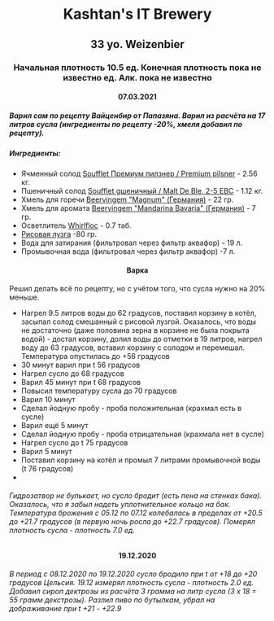 <h1 align="center"> Kashtan's IT Brewery </h1>  

<h2 align="center"> 33 yo. Weizenbier </h2>

<h3 align="center"> Начальная плотность 10.5 ед. Конечная плотность пока не известно ед. Алк. пока не известно  </h3>

<h4 align="center"> 07.03.2021 </h4>

##### Варил сам по рецепту Вайценбир от Папазяна. Варил из расчёта на 17 литров сусла (ингредиенты по рецепту -20%, хмеля добавил по рецепту). 
##### Ингредиенты:
- Ячменный солод [Soufflet Премиум пилзнер / Premium pilsner](https://www.mirbeer.ru/catalog/pivovarenie/solod/solod_0_5_1_kg/soufflet/solod_premium_pilzner_premium_pilsner_soufflet_1_kg/) - 2.56 кг.
- Пшеничный солод [Soufflet gшеничный / Malt De Ble, 2-5 EBC](https://www.mirbeer.ru/catalog/pivovarenie/solod/solod_0_5_1_kg/soufflet/solod_pshenichniy_malt_de_ble_2_5_ebc_soufflet_1_kg/) - 1.12 кг.
- Хмель для горечи [Beervingem "Magnum" (Германия)](https://www.mirbeer.ru/catalog/pivovarenie/hmel/hmel_50_100_g/hmel_beervingem_magnum_germaniya_50_g/) - 22 гр.
- Хмель для аромата [Beervingem "Mandarina Bavaria" (Германия)](https://www.mirbeer.ru/catalog/pivovarenie/hmel/hmel_50_100_g/hmel_mandarina_bavaria_germaniya_50_g/) - 7 гр.
- Осветлитель [Whirlfloc](https://www.mirbeer.ru/catalog/pivovarenie/ingredienti/osvetliteli_piva/osvetlitel_whirlfloc_10_tabletok/) - 0.7 таб.
- [Рисовая лузга](https://www.mirbeer.ru/catalog/pivovarenie/solod/solod_0_5_1_kg/luzga_risovaya_0_4_kg/) -80 гр.
- Вода для затирания (фильтровал через фильтр аквафор) - 19 л.
- Промывочная вода (фильтровал через фильтр аквафор) -7 л.
<h4 align="center"> Варка </h4>  

Решил делать всё по рецепту, но с учётом того, что сусла нужно на 20% меньше. 
    
- Нагрел 9.5 литров воды до 62 градусов, поставил корзину в котёл, засыпал солод смешанный с рисовой лузгой. Оказалось, что воды не достаточно (даже половина зерна в корзине не была покрыта водой) - достал корзину, долил воды до отметки в 19 литров, нагрел воду до 63 градусов, вставил корзину с солодом и перемешал. Температура опустилась до +56 градусов
- 30 минут варил при t 56 градусов
- Нагрел сусло до 68 градусов
- Варил 45 минут при t 68 градусов
- Повысил температуру сусла до 70 градусов
- Варил 10 минут
- Сделал йодную пробу - проба положительная (крахмал есть в сусле)
- Варил ещё 5 минут
- Сделал йодную пробу - проба отрицательная (крахмала нет в сусле)
- Нагрел сусло до t 75 градусов
- Варил 5 минут
- Поставил корзину на котёл и промыл 7 литрами промывочной воды (t 76 градусов)
- 
###### Гидрозатвор не булькает, но сусло бродит (есть пена на стенках бака). Оказалось, что я забыл надеть уплотнительное кольцо на бак. Температура брожения с 05.12 по 07.12 колебалась в пределах от +20.5 до +21.7 градусов (в первую ночь росла до +22.7 градусов). Померял плотность сусла - плотность 7.0 ед. 

<h4 align="center"> 19.12.2020 </h4>

###### В период с 08.12.2020 по 19.12.2020 сусло бродило при t от +18 до +20 градусов Цельсия. 19.12 измерял плотность сусла - плотность 2.0 ед. Добавил сироп дектрозы из расчёта 3 грамма на литр сусла (3 х 18 = 55 грамм декстрозы). Разлил пиво по бутылкам, убрал на дображивание при t +21 - +22.9

